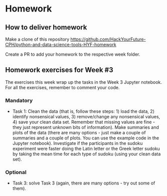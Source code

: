# Homework

## How to deliver homework

Make a clone of this repository https://github.com/HackYourFuture-CPH/python-and-data-science-tools-HYF-homework

Create a PR to add your homework to the respective week folder.

## Homework exercises for Week #3

The exercises this week wrap up the tasks in the Week 3 Jupyter notebook. For all the exercises, remember to comment your code.

### Mandatory
- Task 1: Clean the data (that is, follow these steps: 1) load the data, 2) identify nonsensical values, 3) remove/change any nonsensical values, 4) save your clean data set. Remember that missing values are fine - they just represent unknown bits of information). Make summaries and plots of the data (there are many options - just make a couple of summaries and a couple of plots. You can use the example code in the Jupyter notebook).
Investigate if the participants in the sudoku experiment were faster doing the Latin letter or the Greek letter sudoku by taking the mean time for each type of sudoku (using your clean data set).

### Optional
- Task 3: solve Task 3 (again, there are many options - try out some of them).
